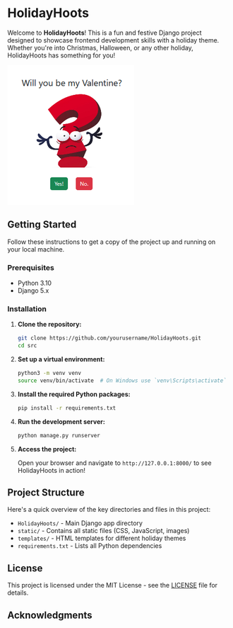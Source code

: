 # HolidayHoots

Welcome to **HolidayHoots**! This is a fun and festive Django project designed to showcase frontend development skills with a holiday theme. Whether you're into Christmas, Halloween, or any other holiday, HolidayHoots has something for you!

![Valentine](docs/images/valentine.png)

## Getting Started

Follow these instructions to get a copy of the project up and running on your local machine.

### Prerequisites

- Python 3.10
- Django 5.x

### Installation

1. **Clone the repository:**

    ```bash
    git clone https://github.com/yourusername/HolidayHoots.git
    cd src
    ```

2. **Set up a virtual environment:**

    ```bash
    python3 -m venv venv
    source venv/bin/activate  # On Windows use `venv\Scripts\activate`
    ```

3. **Install the required Python packages:**

    ```bash
    pip install -r requirements.txt
    ```

4. **Run the development server:**

    ```bash
    python manage.py runserver
    ```

5. **Access the project:**

    Open your browser and navigate to `http://127.0.0.1:8000/` to see HolidayHoots in action!

## Project Structure

Here's a quick overview of the key directories and files in this project:

- `HolidayHoots/` - Main Django app directory
- `static/` - Contains all static files (CSS, JavaScript, images)
- `templates/` - HTML templates for different holiday themes
- `requirements.txt` - Lists all Python dependencies

## License

This project is licensed under the MIT License - see the [LICENSE](LICENSE) file for details.

## Acknowledgments
